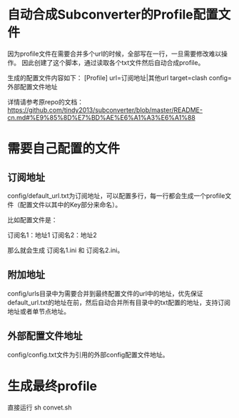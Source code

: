 # 自动合成Subconverter的Profile配置文件
因为profile文件在需要合并多个url的时候，全部写在一行，一旦需要修改难以操作。
因此创建了这个脚本，通过读取各个txt文件然后自动合成profile。

生成的配置文件内容如下：
[Profile]
url=订阅地址|其他url
target=clash
config=外部配置文件地址

详情请参考原repo的文档：https://github.com/tindy2013/subconverter/blob/master/README-cn.md#%E9%85%8D%E7%BD%AE%E6%A1%A3%E6%A1%88


# 需要自己配置的文件
## 订阅地址
config/default_url.txt为订阅地址，可以配置多行，每一行都会生成一个profile文件（配置文件以其中的Key部分来命名）。

比如配置文件是：

订阅名1：地址1
订阅名2：地址2

那么就会生成 订阅名1.ini 和 订阅名2.ini。

## 附加地址
config/urls目录中为需要合并到最终配置文件的url中的地址，优先保证default_url.txt的地址在前，然后自动合并所有目录中的txt配置的地址，支持订阅地址或者单节点地址。

## 外部配置文件地址
config/config.txt文件为引用的外部config配置文件地址。

# 生成最终profile
直接运行 sh convet.sh
